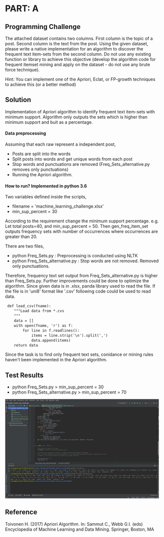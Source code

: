 # PART: A
## Programming Challenge
The attached dataset contains two columns. First column is the topic of a post. Second column is the
text from the post. Using the given dataset, please write a native implementation for an algorithm to
discover the frequent text item-sets from the second column. Do not use any existing function or
library to achieve this objective (develop the algorithm code for frequent itemset mining and apply on
the dataset - do not use any brute force technique).

Hint: You can implement one of the Apriori, Eclat, or FP-growth techniques to achieve this (or a better
method)

## Solution
Implementation of Apriori algorithm to identify frequent text item-sets with minimum support. 
Algorithm only outputs the sets which is higher than minimum support and buit as a percentage.


#### Data preprocessing
Assuming that each raw represent a independent post,
* Posts are split into the words
* Split posts into words and get unique words from each post
* Stop words and punctuations are removed (Freq_Sets_alternative.py removes only punctuations)
* Running the Apriori algorithm.

#### How to run?  Implemented in python 3.6
Two variables defined inside the scripts,
* filename = 'machine_learning_challenge.xlsx'
* min_sup_percent = 30

According to the requirement change the minimum support percentage. e.g. Let total posts=40, and min_sup_percent = 50. Then gen_freq_item_set outputs frequency sets with
number of occurrences where occurrences are greater than 20.

There are two files,
* python Freq_Sets.py : Preprocessing is conducted using NLTK
* python Freq_Sets_alternative.py : Stop words are not removed. Removed only punctuations.

Therefore, frequency text set output from Freq_Sets_alternative.py is
 higher than Freq_Sets.py. Further improvements could be done to optimize the algorithm. Since given data is in .xlsx, 
 panda library used to read the file. If the file is in 'uni8' format like '.csv' following code could be used to read data.
 
```
 def load_csv(fname):
    """Load data from *.cvs
    """
    data = []
    with open(fname, 'r') as f:
        for line in f.readlines():
            items = line.strip('\n').split(',')
            data.append(items)
    return data
```

Since the task is to find only frequent text sets, conidance or mining rules haven't been 
implemented in the Apriori algorithm. 

## Test Results
* python Freq_Sets.py > min_sup_percent = 30
* python Freq_Sets_alternative.py > min_sup_percent = 70

![alt text](img/test_output.png)


## Reference
 Toivonen H. (2017) Apriori Algorithm. In: Sammut C., Webb G.I. (eds) Encyclopedia of Machine Learning and Data Mining. Springer, Boston, MA